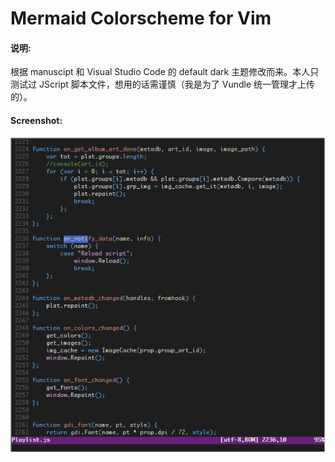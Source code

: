 # Mermaid Colorscheme for Vim

#### 说明:

根据 manuscipt 和 Visual Studio Code 的 default dark 主题修改而来。本人只测试过 JScript 脚本文件，想用的话需谨慎（我是为了 Vundle 统一管理才上传的）。

#### Screenshot:
![image](https://raw.githubusercontent.com/elia-is-me/Vim-Color-Mermaid/master/screenshot.png)

